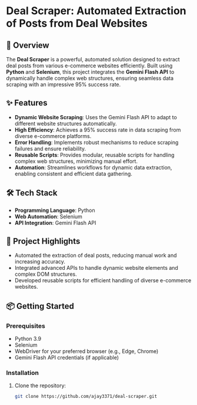# Deal Scraper: Automated Extraction of Posts from Deal Websites

## 🌟 Overview
The **Deal Scraper** is a powerful, automated solution designed to extract deal posts from various e-commerce websites efficiently. Built using **Python** and **Selenium**, this project integrates the **Gemini Flash API** to dynamically handle complex web structures, ensuring seamless data scraping with an impressive 95% success rate.

## ✨ Features
- **Dynamic Website Scraping**: Uses the Gemini Flash API to adapt to different website structures automatically.
- **High Efficiency**: Achieves a 95% success rate in data scraping from diverse e-commerce platforms.
- **Error Handling**: Implements robust mechanisms to reduce scraping failures and ensure reliability.
- **Reusable Scripts**: Provides modular, reusable scripts for handling complex web structures, minimizing manual effort.
- **Automation**: Streamlines workflows for dynamic data extraction, enabling consistent and efficient data gathering.

## 🛠️ Tech Stack
- **Programming Language**: Python
- **Web Automation**: Selenium
- **API Integration**: Gemini Flash API

## 🚀 Project Highlights
- Automated the extraction of deal posts, reducing manual work and increasing accuracy.
- Integrated advanced APIs to handle dynamic website elements and complex DOM structures.
- Developed reusable scripts for efficient handling of diverse e-commerce websites.

## 📦 Getting Started
### Prerequisites
- Python 3.9
- Selenium
- WebDriver for your preferred browser (e.g., Edge, Chrome)
- Gemini Flash API credentials (if applicable)

### Installation
1. Clone the repository:
   ```bash
   git clone https://github.com/ajay3371/deal-scraper.git
